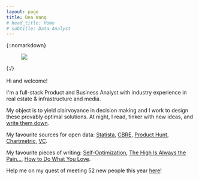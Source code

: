 ```yaml
---
layout: page
title: Dea Wang
# head_title: Home
# subtitle: Data Analyst
---
```


<div class="pretty-links">

{::nomarkdown} 
<figure class="site-profile">
    <img src="{{ site.baseurl }}/assets/img/profile.jpg">
</figure>
{:/}

<div class="lead lead-about">
    
<br> 
Hi and welcome! 
    
I'm a full-stack Product and Business Analyst with industry experience in real estate & infrastructure and media.

My object is to yield clairvoyance in decision making and I work to design these provably optimal solutions. At night, I read, tinker with new ideas, and [write them down](https://deaw.medium.com/). <br>
    
My favourite sources for open data: [Statista](https://www.statista.com/studies-and-reports/industries), [CBRE](https://www.cbre.ca/en/research-and-reports), [Product Hunt](https://www.producthunt.com/), [Chartmetric](https://www.chartmetric.com/music-industry-trends/6mo-report), [VC](https://www.visualcapitalist.com).

My favourite pieces of writing: [Self-Optimization](https://www.theguardian.com/news/2019/aug/02/athleisure-barre-kale-tyranny-ideal-woman-labour), [The High Is Always the Pain...](https://themorningnews.org/article/the-high-is-always-the-pain-and-the-pain-is-always-the-high), [How to Do What You Love](http://www.paulgraham.com/love.html).
    
    
    
Help me on my quest of meeting 52 new people this year [here](https://calendly.com/deaw/coffee)!
</div>


</div>
